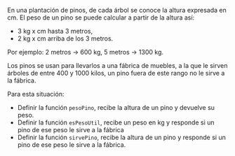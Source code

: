 En una plantación de pinos, de cada árbol se conoce la altura expresada en cm. El peso de un pino se puede calcular a partir de la altura así:

* 3 kg x cm hasta 3 metros,
* 2 kg x cm arriba de los 3 metros.

Por ejemplo: 2 metros -> 600 kg, 5 metros -> 1300 kg.

Los pinos se usan para llevarlos a una fábrica de muebles, a la que le sirven árboles de entre 400 y 1000 kilos, un pino fuera de este rango no le sirve a la fábrica.

Para esta situación:

* Definir la función ```pesoPino```, recibe la altura de un pino y devuelve su peso.
* Definir la función ```esPesoUtil```, recibe un peso en kg y responde si un pino de ese peso le sirve a la fábrica
* Definir la función ```sirvePino```, recibe la altura de un pino y responde si un pino de ese peso le sirve a la fábrica.
